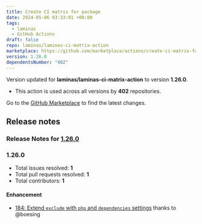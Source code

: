```yaml
---
title: Create CI matrix for package
date: 2024-05-06 03:33:01 +00:00
tags:
  - laminas
  - GitHub Actions
draft: false
repo: laminas/laminas-ci-matrix-action
marketplace: https://github.com/marketplace/actions/create-ci-matrix-for-package
version: 1.26.0
dependentsNumber: "402"
---
```



Version updated for **laminas/laminas-ci-matrix-action** to version **1.26.0**.
- This action is used across all versions by **402** repositories.

Go to the [GitHub Marketplace](https://github.com/marketplace/actions/create-ci-matrix-for-package) to find the latest changes.

## Release notes

### Release Notes for [1.26.0](https://github.com/laminas/laminas-ci-matrix-action/milestone/76)



### 1.26.0

- Total issues resolved: **1**
- Total pull requests resolved: **1**
- Total contributors: **1**

#### Enhancement

 - [184: Extend `exclude` with `php` and `dependencies` settings](https://github.com/laminas/laminas-ci-matrix-action/pull/184) thanks to @boesing

